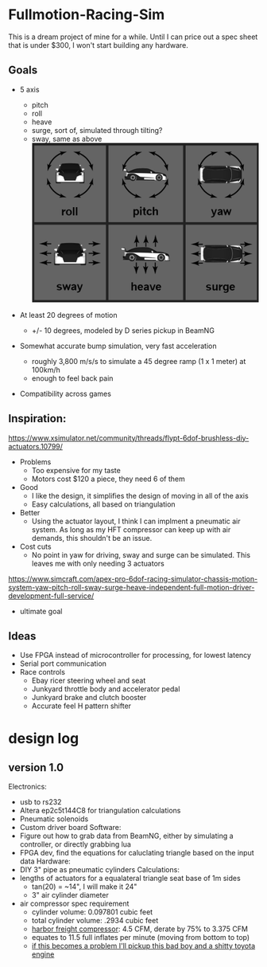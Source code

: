 # Fullmotion-Racing-Sim
This is a dream project of mine for a while. Until I can price out a spec sheet that is under $300, I won't start building any hardware.
## Goals
* 5 axis
  * pitch
  * roll
  * heave
  * surge, sort of, simulated through tilting?
  * sway, same as above
  ![axis](/pics/dof.png)
  
* At least 20 degrees of motion 
  * +/- 10 degrees, modeled by D series pickup in BeamNG
   
* Somewhat accurate bump simulation, very fast acceleration
  * roughly 3,800 m/s/s to simulate a 45 degree ramp (1 x 1 meter) at 100km/h
  * enough to feel back pain
   
* Compatibility across games

## Inspiration:
https://www.xsimulator.net/community/threads/flypt-6dof-brushless-diy-actuators.10799/
* Problems
  * Too expensive for my taste
  * Motors cost $120 a piece, they need 6 of them
* Good
  * I like the design, it simplifies the design of moving in all of the axis
  * Easy calculations, all based on triangulation
* Better
  * Using the actuator layout, I think I can implment a pneumatic air system. As long as my HFT compressor can keep up with air demands, this shouldn't be an issue.
* Cost cuts
  * No point in yaw for driving, sway and surge can be simulated. This leaves me with only needing 3 actuators
  
https://www.simcraft.com/apex-pro-6dof-racing-simulator-chassis-motion-system-yaw-pitch-roll-sway-surge-heave-independent-full-motion-driver-development-full-service/
* ultimate goal
## Ideas
* Use FPGA instead of microcontroller for processing, for lowest latency
* Serial port communication
* Race controls
  * Ebay ricer steering wheel and seat
  * Junkyard throttle body and accelerator pedal
  * Junkyard brake and clutch booster
  * Accurate feel H pattern shifter

# design log
## version 1.0
Electronics:
* usb to rs232
* Altera ep2c5t144C8 for triangulation calculations
* Pneumatic solenoids
* Custom driver board
Software:
* Figure out how to grab data from BeamNG, either by simulating a controller, or directly grabbing lua
* FPGA dev, find the equations for caluclating triangle based on the input data
Hardware:
* DIY 3" pipe as pneumatic cylinders
Calculations:
* lengths of actuators for a equalateral triangle seat base of 1m sides
  * tan(20) = ~14", I will make it 24"
  * 3" air cylinder diameter
* air compressor spec requirement
  * cylinder volume: 0.097801 cubic feet
  * total cylinder volume: .2934 cubic feet
  * [harbor freight compressor](https://www.harborfreight.com/air-tools-compressors/air-compressors-tanks/8-gallon-2-hp-125-psi-oil-lube-air-compressor-68740.html): 4.5 CFM, derate by 75% to 3.375 CFM
  * equates to 11.5 full inflates per minute (moving from bottom to top)
  * [if this becomes a problem I'll pickup this bad boy and a shitty toyota engine](https://www.harborfreight.com/air-tools-compressors/air-compressors-tanks/145-psi-5-hp-twin-cylinder-air-compressor-pump-67698.html) 
